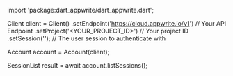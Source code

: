 import 'package:dart_appwrite/dart_appwrite.dart';

Client client = Client()
    .setEndpoint('https://cloud.appwrite.io/v1') // Your API Endpoint
    .setProject('<YOUR_PROJECT_ID>') // Your project ID
    .setSession(''); // The user session to authenticate with

Account account = Account(client);

SessionList result = await account.listSessions();
